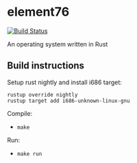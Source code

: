 element76
=========

[![Build Status](https://travis-ci.org/mvdnes/element76.png?branch=master)](https://travis-ci.org/mvdnes/element76)

An operating system written in Rust

Build instructions
------------------

Setup rust nightly and install i686 target:

    rustup override nightly
    rustup target add i686-unknown-linux-gnu

Compile:

- `make`

Run:

- `make run`
